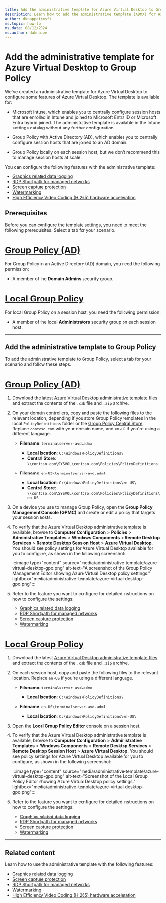 ```yaml
---
title: Add the administrative template for Azure Virtual Desktop to Group Policy
description: Learn how to add the administrative template (ADMX) for Azure Virtual Desktop to Group Policy to configure certain features.
author: dknappettmsft
ms.topic: how-to
ms.date: 08/12/2024
ms.author: daknappe
---
```


# Add the administrative template for Azure Virtual Desktop to Group Policy

We've created an administrative template for Azure Virtual Desktop to configure some features of Azure Virtual Desktop. The template is available for:

- Microsoft Intune, which enables you to centrally configure session hosts that are enrolled in Intune and joined to Microsoft Entra ID or Microsoft Entra hybrid joined. The administrative template is available in the Intune settings catalog without any further configuration.

- Group Policy with Active Directory (AD), which enables you to centrally configure session hosts that are joined to an AD domain.

- Group Policy locally on each session host, but we don't recommend this to manage session hosts at scale.

You can configure the following features with the administrative template:

- [Graphics related data logging](connection-latency.md#connection-graphics-data-preview)
- [RDP Shortpath for managed networks](rdp-shortpath.md?tabs=managed-networks)
- [Screen capture protection](screen-capture-protection.md)
- [Watermarking](watermarking.md)
- [High Efficiency Video Coding (H.265) hardware acceleration](graphics-enable-gpu-acceleration.md)

## Prerequisites

Before you can configure the template settings, you need to meet the following prerequisites. Select a tab for your scenario.

# [Group Policy (AD)](#tab/group-policy-domain)

For Group Policy in an Active Directory (AD) domain, you need the following permission:

- A member of the **Domain Admins** security group.

# [Local Group Policy](#tab/local-group-policy)

For local Group Policy on a session host, you need the following permission:

- A member of the local **Administrators** security group on each session host.

---

## Add the administrative template to Group Policy

To add the administrative template to Group Policy, select a tab for your scenario and follow these steps.

# [Group Policy (AD)](#tab/group-policy-domain)

1. Download the latest [Azure Virtual Desktop administrative template files](https://aka.ms/avdgpo) and extract the contents of the `.cab` file and `.zip` archive.

1. On your domain controllers, copy and paste the following files to the relevant location, depending if you store Group Policy templates in the local `PolicyDefinitions` folder or the [Group Policy Central Store](/troubleshoot/windows-client/group-policy/create-and-manage-central-store). Replace `contoso.com` with your domain name, and `en-US` if you're using a different language.

   - **Filename**: `terminalserver-avd.admx`
       - **Local location**: `C:\Windows\PolicyDefinitions\`
       - **Central Store**: `\\contoso.com\SYSVOL\contoso.com\Policies\PolicyDefinitions`

   - **Filename**: `en-US\terminalserver-avd.adml`
       - **Local location**: `C:\Windows\PolicyDefinitions\en-US\`
       - **Central Store**: `\\contoso.com\SYSVOL\contoso.com\Policies\PolicyDefinitions\en-US`

1. On a device you use to manage Group Policy, open the **Group Policy Management Console (GPMC)** and create or edit a policy that targets your session hosts.

1. To verify that the Azure Virtual Desktop administrative template is available, browse to **Computer Configuration** > **Policies** > **Administrative Templates** > **Windows Components** > **Remote Desktop Services** > **Remote Desktop Session Host** > **Azure Virtual Desktop**. You should see policy settings for Azure Virtual Desktop available for you to configure, as shown in the following screenshot:

   :::image type="content" source="media/administrative-template/azure-virtual-desktop-gpo.png" alt-text="A screenshot of the Group Policy Management Editor showing Azure Virtual Desktop policy settings." lightbox="media/administrative-template/azure-virtual-desktop-gpo.png":::

1. Refer to the feature you want to configure for detailed instructions on how to configure the settings:

   - [Graphics related data logging](connection-latency.md#connection-graphics-data-preview)
   - [RDP Shortpath for managed networks](rdp-shortpath.md?tabs=managed-networks)
   - [Screen capture protection](screen-capture-protection.md)
   - [Watermarking](watermarking.md)

# [Local Group Policy](#tab/local-group-policy)

1. Download the latest [Azure Virtual Desktop administrative template files](https://aka.ms/avdgpo) and extract the contents of the `.cab` file and `.zip` archive.

1. On each session host, copy and paste the following files to the relevant location. Replace `en-US` if you're using a different language.

   - **Filename**: `terminalserver-avd.admx`
       - **Local location**: `C:\Windows\PolicyDefinitions\`

   - **Filename**: `en-US\terminalserver-avd.adml`
       - **Local location**: `C:\Windows\PolicyDefinitions\en-US\`

1. Open the **Local Group Policy Editor** console on a session host.

1. To verify that the Azure Virtual Desktop administrative template is available, browse to **Computer Configuration** > **Administrative Templates** > **Windows Components** > **Remote Desktop Services** > **Remote Desktop Session Host** > **Azure Virtual Desktop**. You should see policy settings for Azure Virtual Desktop available for you to configure, as shown in the following screenshot:

   :::image type="content" source="media/administrative-template/azure-virtual-desktop-gpo.png" alt-text="Screenshot of the Local Group Policy Editor showing Azure Virtual Desktop policy settings." lightbox="media/administrative-template/azure-virtual-desktop-gpo.png":::

1. Refer to the feature you want to configure for detailed instructions on how to configure the settings:

   - [Graphics related data logging](connection-latency.md#connection-graphics-data-preview)
   - [RDP Shortpath for managed networks](rdp-shortpath.md?tabs=managed-networks)
   - [Screen capture protection](screen-capture-protection.md)
   - [Watermarking](watermarking.md)

---

## Related content

Learn how to use the administrative template with the following features:

- [Graphics related data logging](connection-latency.md#connection-graphics-data-preview)
- [Screen capture protection](screen-capture-protection.md)
- [RDP Shortpath for managed networks](rdp-shortpath.md?tabs=managed-networks)
- [Watermarking](watermarking.md)
- [High Efficiency Video Coding (H.265) hardware acceleration](graphics-enable-gpu-acceleration.md)
